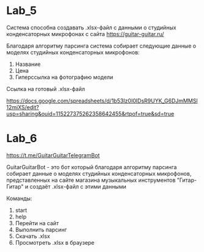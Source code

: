 # Lab_5

Система способна создавать .xlsx-файл с данными о студийных конденсаторных микрофонах с сайта https://guitar-guitar.ru/

Благодаря алгоритму парсинга система собирает следующие данные о моделях студийных конденсаторных микрофонов:

1) Название
2) Цена
3) Гиперссылка на фотографию модели

Ссылка на готовый .xlsx-файл

https://docs.google.com/spreadsheets/d/1b53Iz0I0IDsR9UYK_G6DJmMMSl12miXS/edit?usp=sharing&ouid=115227375262358642455&rtpof=true&sd=true

# Lab_6

https://t.me/GuitarGuitarTelegramBot

GuitarGuitarBot - это бот который благодаря алгоритму парсинга собирает данные о моделях студийных конденсаторных микрофонов, 
представленных на сайте магазина музыкальных инструментов "Гитар-Гитар" и создаёт .xlsx-файл с этими данными

Команды:

1) start
2) help
3) Перейти на сайт
4) Выполнить парсинг
5) Скачать .xlsx
6) Просмотреть .xlsx в браузере
